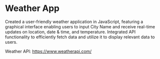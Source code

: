 # Weather App
Created a user-friendly weather application in JavaScript, featuring a graphical interface enabling users to input City Name and receive real-time updates on location, date & time, and temperature.
Integrated API functionality to efficiently fetch data and utilize it to display relevant data to users.

Weather API: https://www.weatherapi.com/
